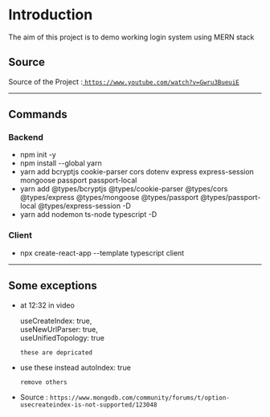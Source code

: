 # Introduction
 The aim of this project is to demo working login system using MERN stack

 ## Source

 Source of the Project :<a href="https://www.youtube.com/watch?v=Gwru3BueuiE"> `https://www.youtube.com/watch?v=Gwru3BueuiE`</a>

 ---

 ## Commands

### Backend

* npm init -y
* npm install --global yarn
* yarn add bcryptjs cookie-parser cors dotenv express express-session mongoose passport passport-local
* yarn add @types/bcryptjs @types/cookie-parser @types/cors @types/express @types/mongoose @types/passport @types/passport-local @types/express-session -D
* yarn add nodemon ts-node typescript -D

### Client

* npx create-react-app --template typescript client

---

## Some exceptions 

* at 12:32 in video

  useCreateIndex: true,
  <br>
  useNewUrlParser: true,
  <br>
  useUnifiedTopology: true

  `these are depricated`

* use these instead
  autoIndex: true

  `remove others`

* Source : `https://www.mongodb.com/community/forums/t/option-usecreateindex-is-not-supported/123048`
